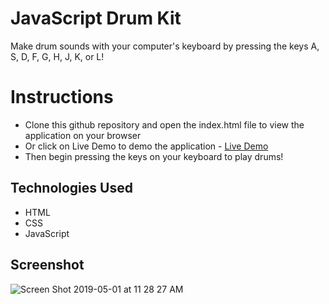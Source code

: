 # **JavaScript Drum Kit**

Make drum sounds with your computer's keyboard by pressing the keys A, S, D, F, G, H, J, K, or L!

# **Instructions**

* Clone this github repository and open the index.html file to view the application on your browser
* Or click on Live Demo to demo the application - [Live Demo](https://elliotkim916.github.io/JavaScript_Drum_Kit/)
* Then begin pressing the keys on your keyboard to play drums!

## **Technologies Used**
* HTML
* CSS
* JavaScript

## **Screenshot**

![Screen Shot 2019-05-01 at 11 28 27 AM](https://user-images.githubusercontent.com/26806013/57034596-cc9cae00-6c04-11e9-8c73-46b7e566b73a.png)